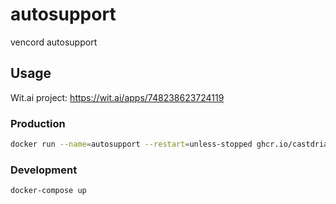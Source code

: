 # autosupport
vencord autosupport

## Usage

Wit.ai project: https://wit.ai/apps/748238623724119

### Production

```bash
docker run --name=autosupport --restart=unless-stopped ghcr.io/castdrian/autosupport:main
```

### Development

```bash
docker-compose up
```
